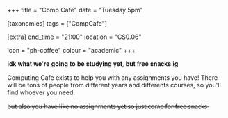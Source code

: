 +++
title = "Comp Cafe"
date = "Tuesday 5pm"

[taxonomies]
tags = ["CompCafe"]

[extra]
end_time = "21:00"
location = "CS0.06"

icon = "ph-coffee"
colour = "academic"
+++

𝐢𝐝𝐤 𝐰𝐡𝐚𝐭 𝐰𝐞'𝐫𝐞 𝐠𝐨𝐢𝐧𝐠 𝐭𝐨 𝐛𝐞 𝐬𝐭𝐮𝐝𝐲𝐢𝐧𝐠 𝐲𝐞𝐭, 𝐛𝐮𝐭 𝐟𝐫𝐞𝐞 𝐬𝐧𝐚𝐜𝐤𝐬 𝐢𝐠

Computing Cafe exists to help you with any assignments you have! There will be tons of people from different years and differents courses, so you'll find whoever you need.

b̶u̶t̶ ̶a̶l̶s̶o̶ ̶y̶o̶u̶ ̶h̶a̶v̶e̶ ̶l̶i̶k̶e̶ ̶n̶o̶ ̶a̶s̶s̶i̶g̶n̶m̶e̶n̶t̶s̶ ̶y̶e̶t̶ ̶s̶o̶ ̶j̶u̶s̶t̶ ̶c̶o̶m̶e̶ ̶f̶o̶r̶ ̶f̶r̶e̶e̶ ̶s̶n̶a̶c̶k̶s̶
